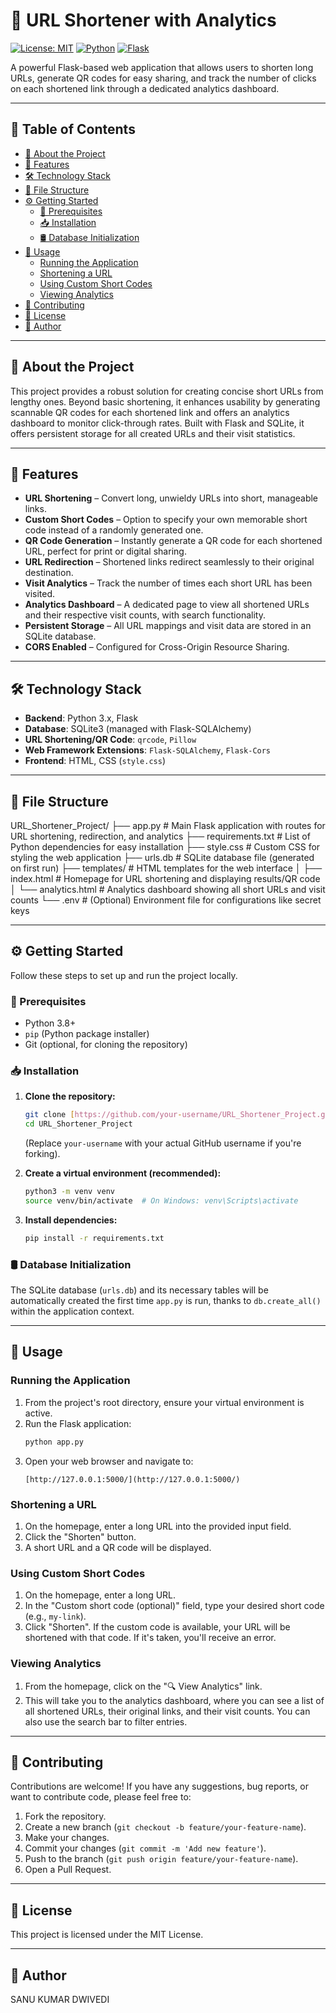 # 🔗 URL Shortener with Analytics

[![License: MIT](https://img.shields.io/badge/License-MIT-yellow.svg)](LICENSE)
[![Python](https://img.shields.io/badge/Python-3.8%2B-blue?logo=python)](https://www.python.org/)
[![Flask](https://img.shields.io/badge/Flask-2.x-lightgrey?logo=flask)](https://flask.palletsprojects.com/)

A powerful Flask-based web application that allows users to shorten long URLs, generate QR codes for easy sharing, and track the number of clicks on each shortened link through a dedicated analytics dashboard.

---

## 📑 Table of Contents

-   [📌 About the Project](#about-the-project)
-   [🚀 Features](#features)
-   [🛠️ Technology Stack](#technology-stack)
-   [📁 File Structure](#file-structure)
-   [⚙️ Getting Started](#getting-started)
    -   [📌 Prerequisites](#prerequisites)
    -   [📥 Installation](#installation)
    -   [🛢️ Database Initialization](#database-initialization)
-   [🧪 Usage](#usage)
    -   [Running the Application](#running-the-application)
    -   [Shortening a URL](#shortening-a-url)
    -   [Using Custom Short Codes](#using-custom-short-codes)
    -   [Viewing Analytics](#viewing-analytics)
-   [🤝 Contributing](#contributing)
-   [📄 License](#license)
-   [👤 Author](#author)

---

## 📌 About the Project

This project provides a robust solution for creating concise short URLs from lengthy ones. Beyond basic shortening, it enhances usability by generating scannable QR codes for each shortened link and offers an analytics dashboard to monitor click-through rates. Built with Flask and SQLite, it offers persistent storage for all created URLs and their visit statistics.

---

## 🚀 Features

-   **URL Shortening** – Convert long, unwieldy URLs into short, manageable links.
-   **Custom Short Codes** – Option to specify your own memorable short code instead of a randomly generated one.
-   **QR Code Generation** – Instantly generate a QR code for each shortened URL, perfect for print or digital sharing.
-   **URL Redirection** – Shortened links redirect seamlessly to their original destination.
-   **Visit Analytics** – Track the number of times each short URL has been visited.
-   **Analytics Dashboard** – A dedicated page to view all shortened URLs and their respective visit counts, with search functionality.
-   **Persistent Storage** – All URL mappings and visit data are stored in an SQLite database.
-   **CORS Enabled** – Configured for Cross-Origin Resource Sharing.

---

## 🛠️ Technology Stack

-   **Backend**: Python 3.x, Flask
-   **Database**: SQLite3 (managed with Flask-SQLAlchemy)
-   **URL Shortening/QR Code**: `qrcode`, `Pillow`
-   **Web Framework Extensions**: `Flask-SQLAlchemy`, `Flask-Cors`
-   **Frontend**: HTML, CSS (`style.css`)

---

## 📁 File Structure

URL_Shortener_Project/
├── app.py                     # Main Flask application with routes for URL shortening, redirection, and analytics
├── requirements.txt           # List of Python dependencies for easy installation
├── style.css                  # Custom CSS for styling the web application
├── urls.db                    # SQLite database file (generated on first run)
├── templates/                 # HTML templates for the web interface
│   ├── index.html             # Homepage for URL shortening and displaying results/QR code
│   └── analytics.html         # Analytics dashboard showing all short URLs and visit counts
└── .env                       # (Optional) Environment file for configurations like secret keys


---

## ⚙️ Getting Started

Follow these steps to set up and run the project locally.

### 📌 Prerequisites

-   Python 3.8+
-   `pip` (Python package installer)
-   Git (optional, for cloning the repository)

### 📥 Installation

1.  **Clone the repository:**
    ```bash
    git clone [https://github.com/your-username/URL_Shortener_Project.git](https://github.com/your-username/URL_Shortener_Project.git)
    cd URL_Shortener_Project
    ```
    (Replace `your-username` with your actual GitHub username if you're forking).

2.  **Create a virtual environment (recommended):**
    ```bash
    python3 -m venv venv
    source venv/bin/activate  # On Windows: venv\Scripts\activate
    ```

3.  **Install dependencies:**
    ```bash
    pip install -r requirements.txt
    ```

### 🛢️ Database Initialization

The SQLite database (`urls.db`) and its necessary tables will be automatically created the first time `app.py` is run, thanks to `db.create_all()` within the application context.

---

## 🧪 Usage

### Running the Application

1.  From the project's root directory, ensure your virtual environment is active.
2.  Run the Flask application:
    ```bash
    python app.py
    ```
3.  Open your web browser and navigate to:
    ```
    [http://127.0.0.1:5000/](http://127.0.0.1:5000/)
    ```

### Shortening a URL

1.  On the homepage, enter a long URL into the provided input field.
2.  Click the "Shorten" button.
3.  A short URL and a QR code will be displayed.

### Using Custom Short Codes

1.  On the homepage, enter a long URL.
2.  In the "Custom short code (optional)" field, type your desired short code (e.g., `my-link`).
3.  Click "Shorten". If the custom code is available, your URL will be shortened with that code. If it's taken, you'll receive an error.

### Viewing Analytics

1.  From the homepage, click on the "🔍 View Analytics" link.
2.  This will take you to the analytics dashboard, where you can see a list of all shortened URLs, their original links, and their visit counts. You can also use the search bar to filter entries.

---

## 🤝 Contributing

Contributions are welcome! If you have any suggestions, bug reports, or want to contribute code, please feel free to:

1.  Fork the repository.
2.  Create a new branch (`git checkout -b feature/your-feature-name`).
3.  Make your changes.
4.  Commit your changes (`git commit -m 'Add new feature'`).
5.  Push to the branch (`git push origin feature/your-feature-name`).
6.  Open a Pull Request.

---

## 📄 License

This project is licensed under the MIT License.

---

## 👤 Author

SANU KUMAR DWIVEDI
